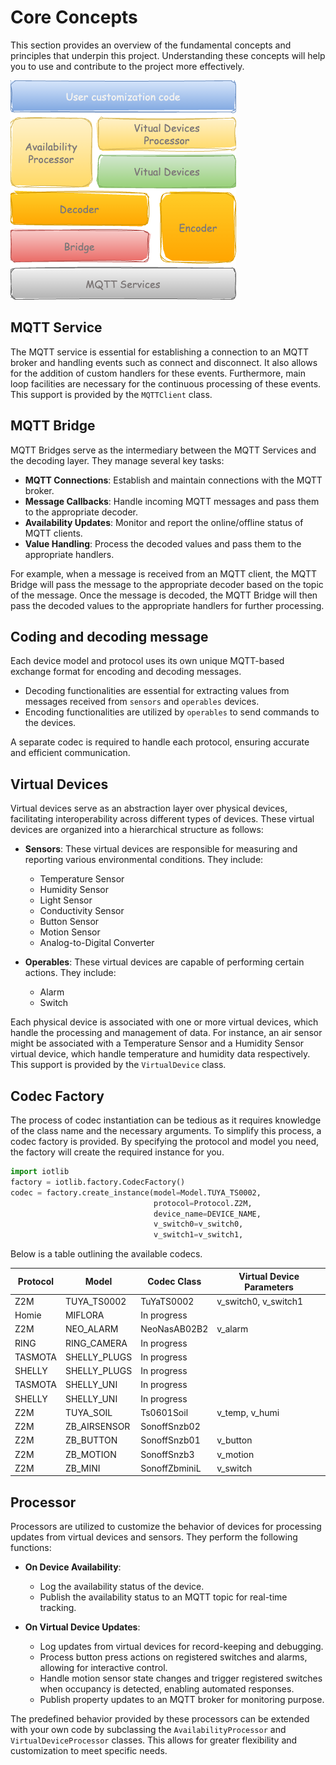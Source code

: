 
# Core Concepts

This section provides an overview of the fundamental concepts and principles that underpin this project. Understanding these concepts will help you to use and contribute to the project more effectively.

![Alt text](_images/stack.png)

## MQTT Service

The MQTT service is essential for establishing a connection to an MQTT broker and handling events such as connect and disconnect. It also allows for the addition of custom handlers for these events. Furthermore, main loop facilities are necessary for the continuous processing of these events. This support is provided by the `MQTTClient` class.

## MQTT Bridge

MQTT Bridges serve as the intermediary between the MQTT Services and the decoding layer. They manage several key tasks:

- **MQTT Connections**: Establish and maintain connections with the MQTT broker.
- **Message Callbacks**: Handle incoming MQTT messages and pass them to the appropriate decoder.
- **Availability Updates**: Monitor and report the online/offline status of MQTT clients.
- **Value Handling**: Process the decoded values and pass them to the appropriate handlers.

For example, when a message is received from an MQTT client, the MQTT Bridge will pass the message to the appropriate decoder based on the topic of the message. Once the message is decoded, the MQTT Bridge will then pass the decoded values to the appropriate handlers for further processing.

## Coding and decoding message

Each device model and protocol uses its own unique MQTT-based exchange format for encoding and decoding messages.

- Decoding functionalities are essential for extracting values from messages received from `sensors` and `operables` devices.
- Encoding functionalities are utilized by `operables` to send commands to the devices.

A separate codec is required to handle each protocol, ensuring accurate and efficient communication.

## Virtual Devices 

Virtual devices serve as an abstraction layer over physical devices, facilitating interoperability across different types of devices. These virtual devices are organized into a hierarchical structure as follows:

- **Sensors**: These virtual devices are responsible for measuring and reporting various environmental conditions. They include:
  - Temperature Sensor
  - Humidity Sensor
  - Light Sensor
  - Conductivity Sensor
  - Button Sensor
  - Motion Sensor
  - Analog-to-Digital Converter

- **Operables**: These virtual devices are capable of performing certain actions. They include:
  - Alarm
  - Switch

Each physical device is associated with one or more virtual devices, which handle the processing and management of data. For instance, an air sensor might be associated with a Temperature Sensor and a Humidity Sensor virtual device, which handle temperature and humidity data respectively.
This support is provided by the `VirtualDevice` class.

## Codec Factory

The process of codec instantiation can be tedious as it requires knowledge of the class name and the necessary arguments. To simplify this process, a codec factory is provided. By specifying the protocol and model you need, the factory will create the required instance for you.

```python
import iotlib
factory = iotlib.factory.CodecFactory()
codec = factory.create_instance(model=Model.TUYA_TS0002,
                                protocol=Protocol.Z2M,
                                device_name=DEVICE_NAME,
                                v_switch0=v_switch0,
                                v_switch1=v_switch1,
```

Below is a table outlining the available codecs.

|Protocol| Model        | Codec Class   | Virtual Device Parameters |
| ------ | ------------ | ------------- | --------------------------|
| Z2M    | TUYA_TS0002  | TuYaTS0002    | v_switch0, v_switch1      |
| Homie  | MIFLORA      | In progress   |                           |
| Z2M    | NEO_ALARM    | NeoNasAB02B2  | v_alarm                   |
| RING   | RING_CAMERA  | In progress   |                           |
| TASMOTA| SHELLY_PLUGS | In progress   |                           |
| SHELLY | SHELLY_PLUGS | In progress   |                           |
| TASMOTA| SHELLY_UNI   | In progress   |                           |
| SHELLY | SHELLY_UNI   | In progress   |                           |
| Z2M    | TUYA_SOIL    | Ts0601Soil    | v_temp, v_humi            |
| Z2M    | ZB_AIRSENSOR | SonoffSnzb02  |                           |
| Z2M    | ZB_BUTTON    | SonoffSnzb01  | v_button                  |
| Z2M    | ZB_MOTION    | SonoffSnzb3   | v_motion                  |
| Z2M    | ZB_MINI      | SonoffZbminiL | v_switch                  |


## Processor

Processors are utilized to customize the behavior of devices for processing updates from virtual devices and sensors. They perform the following functions:

- **On Device Availability**:
  - Log the availability status of the device.
  - Publish the availability status to an MQTT topic for real-time tracking.

- **On Virtual Device Updates**:
  - Log updates from virtual devices for record-keeping and debugging.
  - Process button press actions on registered switches and alarms, allowing for interactive control.
  - Handle motion sensor state changes and trigger registered switches when occupancy is detected, enabling automated responses.
  - Publish property updates to an MQTT broker for monitoring purpose.

The predefined behavior provided by these processors can be extended with your own code by subclassing the `AvailabilityProcessor` and `VirtualDeviceProcessor` classes. This allows for greater flexibility and customization to meet specific needs.
